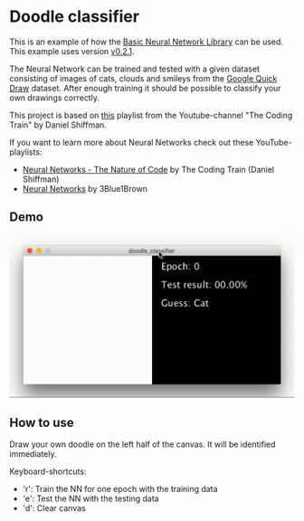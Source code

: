 # Doodle classifier
This is an example of how the [Basic Neural Network Library](https://github.com/kim-marcel/basic_neural_network) can be used. This example uses version [v0.2.1](https://github.com/kim-marcel/basic_neural_network/releases/download/v0.2.1/basic_neural_network-v0.2.1.jar).

The Neural Network can be trained and tested with a given dataset consisting of images of cats, clouds and smileys from the [Google Quick Draw](https://quickdraw.withgoogle.com) dataset. After enough training it should be possible to classify your own drawings correctly.

This project is based on [this](https://www.youtube.com/watch?v=pqY_Tn2SIVA&list=PLRqwX-V7Uu6Zs14zKVuTuit6jApJgoYZQ) playlist from the Youtube-channel "The Coding Train" by Daniel Shiffman.

If you want to learn more about Neural Networks check out these YouTube-playlists:
- [Neural Networks - The Nature of Code](https://www.youtube.com/watch?v=XJ7HLz9VYz0&list=PLRqwX-V7Uu6aCibgK1PTWWu9by6XFdCfh) by The Coding Train (Daniel Shiffman)
- [Neural Networks](https://www.youtube.com/watch?v=aircAruvnKk&list=PLZHQObOWTQDNU6R1_67000Dx_ZCJB-3pi) by 3Blue1Brown

## Demo
![Alt Text](images/demo.gif "Demo of the Doodle classifier")

## How to use
Draw your own doodle on the left half of the canvas. It will be identified immediately.

Keyboard-shortcuts:
- 'r': Train the NN for one epoch with the training data
- 'e': Test the NN with the testing data
- 'd': Clear canvas
